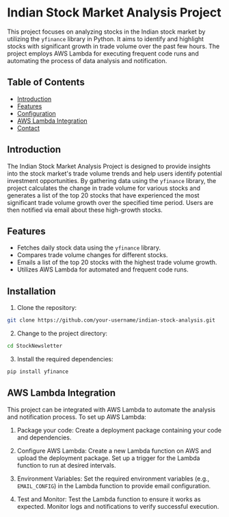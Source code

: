 # Indian Stock Market Analysis Project

This project focuses on analyzing stocks in the Indian stock market by utilizing the `yfinance` library in Python. It aims to identify and highlight stocks with significant growth in trade volume over the past few hours. The project employs AWS Lambda for executing frequent code runs and automating the process of data analysis and notification.

## Table of Contents

- [Introduction](#introduction)
- [Features](#features)
- [Configuration](#configuration)
- [AWS Lambda Integration](#aws-lambda-integration)
- [Contact](#contact)

## Introduction

The Indian Stock Market Analysis Project is designed to provide insights into the stock market's trade volume trends and help users identify potential investment opportunities. By gathering data using the `yfinance` library, the project calculates the change in trade volume for various stocks and generates a list of the top 20 stocks that have experienced the most significant trade volume growth over the specified time period. Users are then notified via email about these high-growth stocks.

## Features

- Fetches daily stock data using the `yfinance` library.
- Compares trade volume changes for different stocks.
- Emails a list of the top 20 stocks with the highest trade volume growth.
- Utilizes AWS Lambda for automated and frequent code runs.

## Installation

1. Clone the repository:

```bash
git clone https://github.com/your-username/indian-stock-analysis.git
```

2. Change to the project directory:

```bash
cd StockNewsletter
```

3. Install the required dependencies:

```bash
pip install yfinance
```


## AWS Lambda Integration

This project can be integrated with AWS Lambda to automate the analysis and notification process. To set up AWS Lambda:

1. Package your code: Create a deployment package containing your code and dependencies.

2. Configure AWS Lambda: Create a new Lambda function on AWS and upload the deployment package. Set up a trigger for the Lambda function to run at desired intervals.

3. Environment Variables: Set the required environment variables (e.g., `EMAIL_CONFIG`) in the Lambda function to provide email configuration.

4. Test and Monitor: Test the Lambda function to ensure it works as expected. Monitor logs and notifications to verify successful execution.
